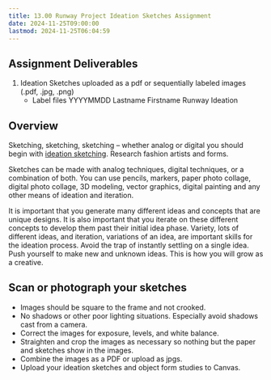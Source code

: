 ```yaml
---
title: 13.00 Runway Project Ideation Sketches Assignment
date: 2024-11-25T09:00:00
lastmod: 2024-11-25T06:04:59
---
```


## Assignment Deliverables

1. Ideation Sketches uploaded as a pdf or sequentially labeled images (.pdf, .jpg, .png)
   - Label files YYYYMMDD Lastname Firstname Runway Ideation

## Overview

Sketching, sketching, sketching – whether analog or digital you should begin with [ideation sketching](../../../../drawing/ideation-sketches.md).
Research fashion artists and forms.

Sketches can be made with analog techniques, digital techniques, or a combination of both. You can use pencils, markers, paper photo collage, digital photo collage, 3D modeling, vector graphics, digital painting and any other means of ideation and iteration.

It is important that you generate many different ideas and concepts that are unique designs. It is also important that you iterate on these different concepts to develop them past their initial idea phase. Variety, lots of different ideas, and iteration, variations of an idea, are important skills for the ideation process. Avoid the trap of instantly settling on a single idea. Push yourself to make new and unknown ideas. This is how you will grow as a creative.

## Scan or photograph your sketches

- Images should be square to the frame and not crooked.
- No shadows or other poor lighting situations. Especially avoid shadows cast from a camera.
- Correct the images for exposure, levels, and white balance.
- Straighten and crop the images as necessary so nothing but the paper and sketches show in the images.
- Combine the images as a PDF or upload as jpgs.
- Upload your ideation sketches and object form studies to Canvas.

